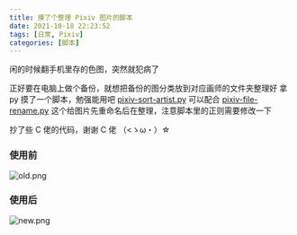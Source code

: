 ```yaml
---
title: 摸了个整理 Pixiv 图片的脚本
date: 2021-10-18 22:23:52
tags: [日常, Pixiv]
categories: [脚本]
---
```


闲的时候翻手机里存的色图，突然就犯病了
<!-- More -->

正好要在电脑上做个备份，就想把备份的图分类放到对应画师的文件夹整理好
拿 py 摸了一个脚本，勉强能用吧 [pixiv-sort-artist.py](https://gist.github.com/kahosan/7b453e2fda6a9309340fbc2cfad852e8)
可以配合 [pixiv-file-rename.py](https://gist.github.com/Sg4Dylan/6f678e7bef35c6985082750afd291dd5) 这个给图片先重命名后在整理，注意脚本里的正则需要修改一下

抄了些 C 佬的代码，谢谢 C 佬 （<ゝω・）☆

### 使用前  

![old.png](https://cdn.jsdelivr.net/npm/xfb/img/new/old.png)

### 使用后  

![new.png](https://cdn.jsdelivr.net/npm/xfb/img/new/new.png)

